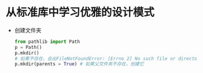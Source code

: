 # 从标准库中学习优雅的设计模式

- 创建文件夹
    ```python
    from pathlib import Path
    p = Path()
    p.mkdir()
    # 如果不存在，会出FileNotFoundError: [Errno 2] No such file or directory
    p.mkdir(parents = True) # 如果父文件夹不存在，创建它
    ```
